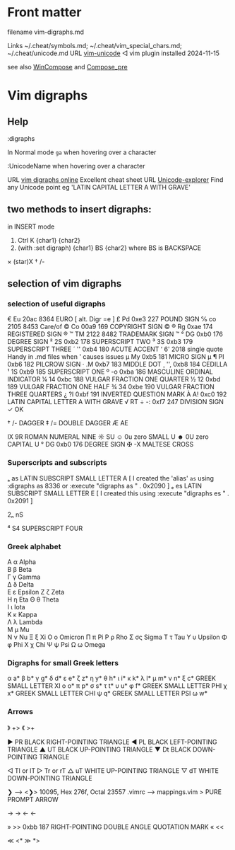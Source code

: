 # Front matter
filename vim-digraphs.md

Links ~/.cheat/symbols.md; ~/.cheat/vim_special_chars.md; ~/.cheat/unicode.md 
URL [vim-unicode](https://github.com/chrisbra/unicode.vim) ◁ vim plugin installed 2024-11-15

see also 
[WinCompose](https://github.com/samhocevar/wincompose) and 
[Compose_pre](https://raw.githubusercontent.com/mirror/libX11/master/nls/en_US.UTF-8/Compose.pre)


# Vim digraphs 

## Help

:digraphs

In Normal mode `ga` when hovering over a character

:UnicodeName when hovering over a character

URL [vim digraphs online](https://sheet.shiar.nl/digraphs) Excellent cheat sheet
URL [Unicode-explorer](https://unicode-explorer.com/search/) Find any Unicode point eg 'LATIN CAPITAL LETTER A WITH GRAVE' 


## two methods to insert digraphs: 

in INSERT mode

1. Ctrl K                   {char1} {char2}
2. (with :set digraph)   {char1} BS {char2} where BS is BACKSPACE

× (star)X
† /-


## selection of vim digraphs

### selection of useful digraphs

€   Eu  20ac   8364 EURO                                        [ alt. Digr =e ]
£	Pd	0xe3	227 POUND SIGN 
℅   co  2105   8453 Care/of
©   Co  00a9    169 COPYRIGHT SIGN                              ©
®	Rg	0xae	174	REGISTERED SIGN                             ®
™   TM  2122   8482 TRADEMARK SIGN                              ™ 
°	DG	0xb0	176	DEGREE SIGN
²	2S	0xb2	178	SUPERSCRIPT TWO
³	3S	0xb3	179	SUPERSCRIPT THREE
´	''	0xb4	180	ACUTE ACCENT
‘   6'  2018        single quote                                Handy in .md files when ' causes issues
µ	My	0xb5	181	MICRO SIGN µ
¶	PI	0xb6	182	PILCROW SIGN
·	.M	0xb7	183	MIDDLE DOT
¸	'',	0xb8	184	CEDILLA
¹	1S	0xb9	185	SUPERSCRIPT ONE
º	-o	0xba	186	MASCULINE ORDINAL INDICATOR
¼	14	0xbc	188	VULGAR FRACTION ONE QUARTER
½	12	0xbd	189	VULGAR FRACTION ONE HALF
¾	34	0xbe	190	VULGAR FRACTION THREE QUARTERS
¿	?I	0xbf	191	INVERTED QUESTION MARK
À	A!	0xc0	192	LATIN CAPITAL LETTER A WITH GRAVE 
√   RT
÷	-:	0xf7	247	DIVISION SIGN
✓   OK 

†   /-              DAGGER
‡   /=              DOUBLE DAGGER
Æ   AE

Ⅸ   9R          ROMAN NUMERAL NINE
☼   SU
☺   0u       zero SMALL U
☻   0U       zero CAPITAL U
°	DG	0xb0	176	DEGREE SIGN
✠   -X          MALTESE CROSS

### Superscripts and subscripts
ₐ  as          LATIN SUBSCRIPT SMALL LETTER A  [ I created the 'alias' `as` using :digraphs as 8336 or :execute "digraphs as " . 0x2090 ]
ₑ  es          LATIN SUBSCRIPT SMALL LETTER E [ I created this using :execute "digraphs es " . 0x2091 ]

2ₙ  nS 

⁴  S4           SUPERSCRIPT FOUR


### Greek alphabet

Α α	Alpha	
Β β	Beta	
Γ γ	Gamma	
Δ δ	Delta	
Ε ε	Epsilon	
Ζ ζ	Zeta	
Η η	Eta
Θ θ	Theta	
Ι ι	Iota	
Κ κ	Kappa	
Λ λ	Lambda	
Μ μ	Mu	
Ν ν	Nu
Ξ ξ	Xi
Ο ο	Omicron
Π π	Pi
Ρ ρ	Rho
Σ σς Sigma
Τ τ	Tau
Υ υ	Upsilon
Φ φ	Phi
Χ χ	Chi
Ψ ψ	Psi
Ω ω	Omega


### Digraphs for small Greek letters

α  a*
β  b*
γ  g*
δ  d*
ε  e*
ζ  z*
η  y*
θ  h*
ι  i*
κ  k*
λ  l*
μ  m*
ν  n*
ξ  c*       GREEK SMALL LETTER XI
ο  o*
π  p*
σ  s*
τ  t*
υ  u*
φ  f*        GREEK SMALL LETTER PHI
χ  x*        GREEK SMALL LETTER CHI
ψ  q*        GREEK SMALL LETTER PSI
ω  w*



### Arrows
》  +>
《  >+ 

▶   PR      BLACK RIGHT-POINTING TRIANGLE
◀   PL      BLACK LEFT-POINTING TRIANGLE
▲   UT      BLACK UP-POINTING TRIANGLE
▼   Dt      BLACK DOWN-POINTING TRIANGLE

◁   Tl or lT
▷   Tr or rT
△   uT      WHITE UP-POINTING TRIANGLE
▽   dT      WHITE DOWN-POINTING TRIANGLE


❯ --> <❯> 10095, Hex 276f, Octal 23557 .vimrc --> mappings.vim <leader>>  PURE PROMPT ARROW

→   ->
←   <-

»	>>	0xbb	187	RIGHT-POINTING DOUBLE ANGLE QUOTATION MARK
«   <<  

≪   <* 
≫   *>


